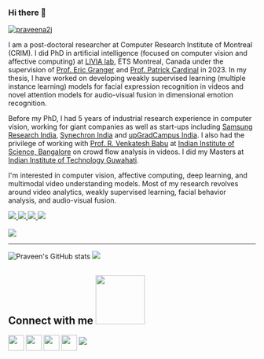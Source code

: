 ### Hi there 👋

[![praveena2j](https://readme-typing-svg.demolab.com?font=Roboto&duration=1500&pause=100&color=3081F7&vCenter=true&multiline=true&width=435&height=70&lines=I+am+Praveen;AI+Researcher)](https://github.com/praveena2j)

 <p>I am a post-doctoral researcher at Computer Research Institute of Montreal (CRIM). I did PhD in artificial intelligence (focused on computer vision and affective computing) at <a href="https://liviamtl.ca/">LIVIA lab</a>, ETS Montreal, Canada under the supervision of <a href="https://www.etsmtl.ca/en/research/professors/egranger">Prof. Eric Granger</a> and <a href="https://www.etsmtl.ca/en/research/professors/pcardinal">Prof. Patrick Cardinal</a> in 2023. In my thesis, I have worked on developing weakly supervised learning (multiple instance learning) models for facial expression recognition in videos and novel attention models for audio-visual fusion in dimensional emotion recognition.
</p>
<p> Before my PhD, I had 5 years of industrial research experience in computer vision, working for giant companies as well as start-ups including <a href="https://research.samsung.com/sri-b">Samsung Research India</a>, <a href="https://www.synechron.com/">Synechron India</a> and <a href="https://upgradcampus.com/">upGradCampus India</a>. I also had the privilege of working with <a href="http://cds.iisc.ac.in/faculty/venky/">Prof. R. Venkatesh Babu</a> at <a href="https://iisc.ac.in/">Indian Institute of Science, Bangalore</a> on crowd flow analysis in videos. I did my Masters at <a href="https://www.iitg.ac.in/">Indian Institute of Technology Guwahati</a>.
              </p>
 <p>
                I'm interested in computer vision, affective computing, deep learning, and multimodal video understanding models. Most of my research revolves around video analytics, weakly supervised learning, facial behavior analysis, and audio-visual fusion. 
              </p>

<p>

<!-- <a href="">
    <img src="https://img.shields.io/badge/Homepage-blue??&style=flat-square&logo=google-chrome&logoColor=white">
</a> -->

<a href="https://www.scopus.com/authid/detail.uri?authorId=58337436600">
    <img src="https://img.shields.io/badge/Scopus-%23E9711C.svg?&style=flat-square&logo=scopus&logoColor=white">
</a>
<a href="https://scholar.google.com/citations?user=hOWAkqkAAAAJ">
    <img src="https://img.shields.io/badge/Google%20Scholar-%234285F4.svg?&style=flat-square&logo=google-scholar&logoColor=white">
</a>
<a href="https://orcid.org/0000-0002-4698-9198">
    <img src="https://img.shields.io/badge/ORCID-0000--0002--4698--9198-green.svg?&style=flat-square&logo=orcid&logoColor=white">
</a>
<a href="https://www.researchgate.net/profile/Gnana-Praveen-Rajasekhar">
    <img src="https://img.shields.io/badge/Research%20Gate-%234285F4.svg?&style=flat-square&logo=google-scholar&logoColor=white">
</a>

<br />

<!-- <a href="https://github.com/praveena2j">
    <img src="https://github-stats-alpha.vercel.app/api?username=praveena2j&cc=3081F7&tc=FFFFFF&ic=FFFFFF&bc=FFFFFF">
<!--     <img src="https://github-stats-alpha.vercel.app/api?username=DmitryRyumin&cc=0C0F19&tc=DBDBDB&ic=fff&bc=0000"> --></a>

<br />

<img src="https://komarev.com/ghpvc/?username=praveena2j&style=flat-square">

</p>

---

![Praveen's GitHub stats](https://github-readme-stats.vercel.app/api?username=praveena2j&theme=gotham&show_icons=true&count_private=true&include_all_commits=true)
![](https://github-profile-summary-cards.vercel.app/api/cards/profile-details?username=praveena2j&theme=2077&count_private=true&include_all_commits=true)

<h2> Connect with me <img src='https://raw.githubusercontent.com/ShahriarShafin/ShahriarShafin/main/Assets/handshake.gif' width="100px"> </h2>
<a href = 'https://www.linkedin.com/in/gnanapraveen'> <img width = '32px' align= 'center' src="https://raw.githubusercontent.com/rahulbanerjee26/githubAboutMeGenerator/main/icons/linked-in-alt.svg"/></a> 
<a href = 'https://www.twitter.com/GnanaPraveenR'> <img width = '32px' align= 'center' src="https://raw.githubusercontent.com/rahulbanerjee26/githubAboutMeGenerator/main/icons/twitter.svg"/></a> 
<a href = 'http://praveena2j.github.io'> <img width = '32px' align= 'center' src="https://raw.githubusercontent.com/rahulbanerjee26/githubAboutMeGenerator/main/icons/portfolio.png"/></a> 
<a href = 'https://www.github.com/praveena2j'> <img width = '32px' align= 'center' src="https://raw.githubusercontent.com/rahulbanerjee26/githubAboutMeGenerator/main/icons/github.svg"/></a>
<a href="mailto:praveenrgp1988@gmail.com"> <img src="https://img.shields.io/badge/-Email-red?style=flat-square&logo=gmail&logoColor=white"> </a>



